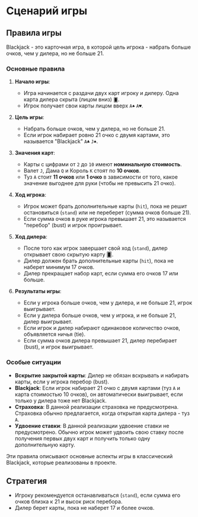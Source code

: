 # Сценарий игры

## Правила игры

Blackjack - это карточная игра, в которой цель игрока - набрать больше очков, чем у дилера, но не больше 21.

### Основные правила

1. **Начало игры**:
   - Игра начинается с раздачи двух карт игроку и дилеру. Одна карта дилера скрыта (лицом вниз) ``🂠``.
   - Игрок получает свои карты лицом вверх ``A♠️`` ``A♥️``.

2. **Цель игры**:
   - Набрать больше очков, чем у дилера, но не больше 21.
   - Если игрок набирает ровно 21 очко с двумя картами, это называется "Blackjack" ``A♣️`` ``J♠️``.

3. **Значения карт**:
   - Карты с цифрами от `2` до `10` имеют **номинальную стоимость**.
   - Валет `J`, Дама `Q` и Король `K` стоят по **10 очков**.
   - Туз `A` стоит **11 очков** или **1 очко** в зависимости от того, какое значение выгоднее для руки (чтобы не превысить 21 очко).

4. **Ход игрока**:
   - Игрок может брать дополнительные карты (`hit`), пока не решит остановиться (`stand`) или не переберет (сумма очков больше 21).
   - Если сумма очков в руке игрока превышает 21, это называется "перебор" (bust) и игрок проигрывает.

5. **Ход дилера**:
   - После того как игрок завершает свой ход (`stand`), дилер открывает свою скрытую карту 🂠.
   - Дилер должен брать дополнительные карты (`hit`), пока не наберет минимум 17 очков.
   - Дилер прекращает набор карт, если сумма его очков 17 или больше.

6. **Результаты игры**:
   - Если у игрока больше очков, чем у дилера, и не больше 21, игрок выигрывает.
   - Если у дилера больше очков, чем у игрока, и не больше 21, дилер выигрывает.
   - Если игрок и дилер набирают одинаковое количество очков, объявляется ничья (tie).
   - Если сумма очков дилера превышает 21, дилер перебирает (bust), и игрок выигрывает.

### Особые ситуации

- **Вскрытие закрытой карты**: Дилер не обязан вскрывать и набирать карты, если у игрока перебор (bust).
- **Blackjack**: Если игрок набирает 21 очко с двумя картами (туз `A` и карта стоимостью 10 очков), он автоматически выигрывает, если только у дилера тоже нет Blackjack.
- **Страховка**: В данной реализации страховка не предусмотрена. Страховка обычно предлагается, когда открытая карта дилера - туз `A`.
- **Удвоение ставки**: В данной реализации удвоение ставки не предусмотрено. Обычно игрок может удвоить свою ставку после получения первых двух карт и получить только одну дополнительную карту.

Эти правила описывают основные аспекты игры в классический Blackjack, которые реализованы в проекте.

## Стратегия

- Игроку рекомендуется останавливаться (`stand`), если сумма его очков близка к 21 и высок риск перебора.
- Дилер берет карты, пока не наберет 17 и более очков.